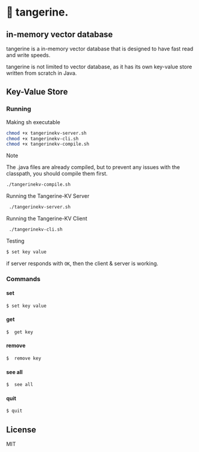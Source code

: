 # 🍊 tangerine.
## in-memory vector database

tangerine is a in-memory vector database that is designed to have fast read and write speeds.

tangerine is not limited to vector database, as it has its own key-value store written from scratch in Java.

## Key-Value Store
### Running

Making sh executable
```bash
chmod +x tangerinekv-server.sh
chmod +x tangerinekv-cli.sh
chmod +x tangerinekv-compile.sh
```

> [!NOTE]
> The .java files are already compiled, but to prevent any issues with the classpath, you should compile them first.

```bash
./tangerinekv-compile.sh

```

Running the Tangerine-KV Server

```bash
 ./tangerinekv-server.sh
```

Running the Tangerine-KV Client
```bash
 ./tangerinekv-cli.sh
```

Testing 
```bash
$ set key value
```
if server responds with `OK`, then the client & server is working.

### Commands
#### set

```bash
$ set key value
```

#### get

```bash
$  get key
```

#### remove

```bash
$  remove key
```

#### see all

```bash
$  see all
```

#### quit

```bash
$ quit
```

## License

MIT